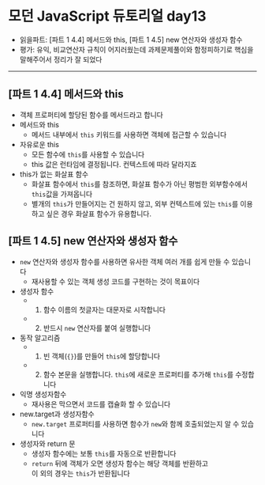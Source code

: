 # 모던 JavaScript 듀토리얼 day13

- 읽을파트: [파트 1 4.4] 메서드와 this, [파트 1 4.5] new 연산자와 생성자 함수
- 평가: 유익, 비교연산자 규칙이 어지러웠는데 과제문제풀이와 함정피하기로 핵심을 말해주어서 정리가 잘 되었다

---

## [파트 1 4.4] 메서드와 this

- 객체 프로퍼티에 할당된 함수를 메서드라고 합니다
- 메서드와 this
  - 메서드 내부에서 `this` 키워드를 사용하면 객체에 접근할 수 있습니다
- 자유로운 this
  - 모든 함수에 `this`를 사용할 수 있습니다
  - this 값은 런타임에 결정됩니다. 컨텍스트에 따라 달라지죠
- this가 없는 화살표 함수
  - 화살표 함수에서 `this`를 참조하면, 화살표 함수가 아닌 평범한 외부함수에서 `this`값을 가져옵니다
  - 별개의 `this`가 만들어지는 건 원하지 않고, 외부 컨텍스트에 있는 `this`를 이용하고 싶은 경우 화살표 함수가 유용합니다.

## [파트 1 4.5] new 연산자와 생성자 함수

- `new` 연산자와 생성자 함수를 사용하면 유사한 객체 여러 개를 쉽게 만들 수 있습니다
  - 재사용할 수 있는 객체 생성 코드를 구현하는 것이 목표이다
- 생성자 함수
  - 1. 함수 이름의 첫글자는 대문자로 시작합니다
  - 2. 반드시 `new` 연산자를 붙여 실행합니다
- 동작 알고리즘
  - 1. 빈 객체(`{}`)를 만들어 `this`에 할당합니다
  - 2. 함수 본문을 실행합니다. `this`에 새로운 프로퍼티를 추가해 `this`를 수정합니다
- 익명 생성자함수
  - 재사용은 막으면서 코드를 캡슐화 할 수 있습니다
- new.target과 생성자함수
  - `new.target` 프로퍼티를 사용하면 함수가 `new`와 함께 호출되었는지 알 수 있습니다
- 생성자와 return 문
  - 생성자 함수에는 보통 `this`를 자동으로 반환합니다
  - `return` 뒤에 객체가 오면 생성자 함수는 해당 객체를 반환하고  
    이 외의 경우는 `this`가 반환됩니다
